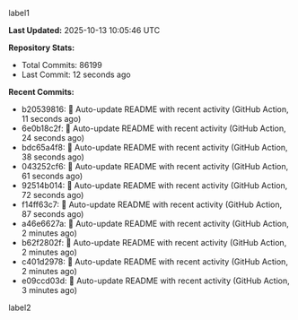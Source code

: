 
label1 
<!-- ACTIVITY_START -->
**Last Updated:** 2025-10-13 10:05:46 UTC

**Repository Stats:**
- Total Commits: 86199
- Last Commit: 12 seconds ago

**Recent Commits:**
- b20539816: 🤖 Auto-update README with recent activity (GitHub Action, 11 seconds ago)
- 6e0b18c2f: 🤖 Auto-update README with recent activity (GitHub Action, 24 seconds ago)
- bdc65a4f8: 🤖 Auto-update README with recent activity (GitHub Action, 38 seconds ago)
- 043252cf6: 🤖 Auto-update README with recent activity (GitHub Action, 61 seconds ago)
- 92514b014: 🤖 Auto-update README with recent activity (GitHub Action, 72 seconds ago)
- f14ff63c7: 🤖 Auto-update README with recent activity (GitHub Action, 87 seconds ago)
- a46e6627a: 🤖 Auto-update README with recent activity (GitHub Action, 2 minutes ago)
- b62f2802f: 🤖 Auto-update README with recent activity (GitHub Action, 2 minutes ago)
- c401d2978: 🤖 Auto-update README with recent activity (GitHub Action, 2 minutes ago)
- e09ccd03d: 🤖 Auto-update README with recent activity (GitHub Action, 3 minutes ago)
<!-- ACTIVITY_END -->

label2
